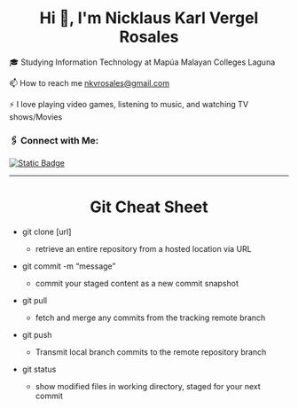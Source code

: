 <h1 align="center">Hi 👋, I'm Nicklaus Karl Vergel Rosales</h1>

🎓 Studying Information Technology at Mapúa Malayan Colleges Laguna

📫 How to reach me nkvrosales@gmail.com

⚡ I love playing video games, listening to music, and watching TV shows/Movies



<h3 align="left">🖇️ Connect with Me:</h3>

[![Static Badge](https://img.shields.io/badge/nkvrosales%40gmail.com-red?logo=gmail&logoColor=white&link=mailto:nkvrosales@gmail.com)](mailto:nkvrosales@gmail.com)

<hr>

<h1 align="center">Git Cheat Sheet</h1>


- git clone [url]
  - retrieve an entire repository from a hosted location via URL

- git commit -m “message”
  - commit your staged content as a new commit snapshot

- git pull
  - fetch and merge any commits from the tracking remote branch
  
- git push 
  - Transmit local branch commits to the remote repository branch

- git status
  - show modified files in working directory, staged for your next commit
    
<!--
**nkvrosales/nkvrosales** is a ✨ _special_ ✨ repository because its `README.md` (this file) appears on your GitHub profile.

Here are some ideas to get you started:

- 🔭 I’m currently working on ...
- 🌱 I’m currently learning ...
- 👯 I’m looking to collaborate on ...
- 🤔 I’m looking for help with ...
- 💬 Ask me about ...
- 📫 How to reach me: ...
- 😄 Pronouns: ...
- ⚡ Fun fact: ...
-->
